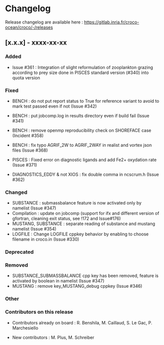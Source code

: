 # Changelog

Release changelog are available here : https://gitlab.inria.fr/croco-ocean/croco/-/releases

## [x.x.x] - xxxx-xx-xx

### Added
- Issue #361 : Integration of slight reformulation of zooplankton grazing 
  according to prey size done in PISCES standard version (#340) into quota version

### Fixed

- BENCH : do not put report status to True for reference variant to avoid
  to mark test passed even if not (Issue #342)
- BENCH : put jobcomp.log in results directory even if build fail (Issue #341)
- BENCH : remove openmp reproducibility check on SHOREFACE case (Incident #358)
- BENCH : fix typo AGRIF_2W to AGRIF_2WAY in realist and vortex json files (Issue #368)

- PISCES : Fixed error on diagnostic ligands and add Fe2+ oxydation rate (Issue #371)

- DIAGNOSTICS_EDDY & not XIOS : fix double comma in ncscrum.h (Issue #362)


### Changed

- SUBSTANCE : submassbalance feature is now activated only by namelist
  (Issue #347)
- Compilation : update on jobcomp (support for ifx and different version of gfortran, 
  cleaning exit status, see !172 and Issue#176)
- MUSTANG, SUBSTANCE : separate reading of substance and mustang
  namelist (Issue #354)
- LOGFILE : Change LOGFILE cppkey behavior by enabling to choose filename in
  croco.in (Issue #330)

### Deprecated


### Removed

- SUBSTANCE_SUBMASSBALANCE cpp key has been removed, feature is activated 
  by boolean in namelist (Issue #347)
- MUSTANG : remove key_MUSTANG_debug cppkey (Issue #346)

### Other


### Contributors on this release

- Contributors already on board : 
  R. Benshila, M. Caillaud, S. Le Gac, P. Marchesiello 

- New contributors : 
  M. Plus, M. Schreiber 